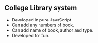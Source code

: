 ## College Library system <br>
* Developed in pure JavaScript. <br>
* Can add any numbers of book.<br>
* Can add name of book, author and type. <br>
* Developed for fun.

